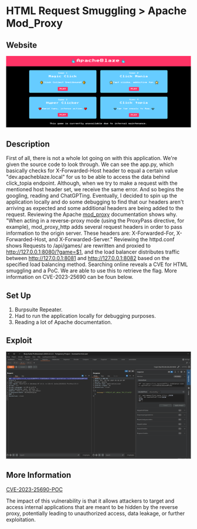 # HTML Request Smuggling > Apache Mod_Proxy 

## Website 

<img src= "apacheblaze_website.PNG">

## Description

First of all, there is not a whole lot going on with this application. We're given the source code to look through. We can see the app.py, which basically checks for X-Forwarded-Host header to equal a certain value "dev.apacheblaze.local" for us to be able to access the data behind click_topia endpoint. Although, when we try to make a request with the mentioned host header set, we receive the same error. And so begins the googling, reading and ChatGPTing. Eventually, I decided to spin up the application locally and do some debugging to find that our headers aren't arriving as expected and some additional headers are being added to the request. Reviewing the Apache [mod_proxy](https://httpd.apache.org/docs/2.4/mod/mod_proxy.html) documentation shows why. "When acting in a reverse-proxy mode (using the ProxyPass directive, for example), mod_proxy_http adds several request headers in order to pass information to the origin server. These headers are: X-Forwarded-For, X-Forwarded-Host, and X-Forwarded-Server." Reviewing the httpd.conf shows Requests to /api/games/ are rewritten and proxied to http://127.0.0.1:8080/?game=$1, and the load balancer distributes traffic between http://127.0.0.1:8081 and http://127.0.0.1:8082 based on the specified load balancing method. Searching online reveals a CVE for HTML smuggling and a PoC. We are able to use this to retrieve the flag. More information on CVE-2023-25690 can be foun below.

## Set Up

1. Burpsuite Repeater.
2. Had to run the application locally for debugging purposes.
3. Reading a lot of Apache documentation. 

## Exploit
<img src= "exploited_html_)smuggling.PNG">

## More Information

[CVE-2023-25690-POC](https://github.com/dhmosfunk/CVE-2023-25690-POC/tree/main#internal-http-request-smuggling-via-header-injection)
<summary> The impact of this vulnerability is that it allows attackers to target and access internal applications that are meant to be hidden by the reverse proxy, potentially leading to unauthorized access, data leakage, or further exploitation.</summary>

